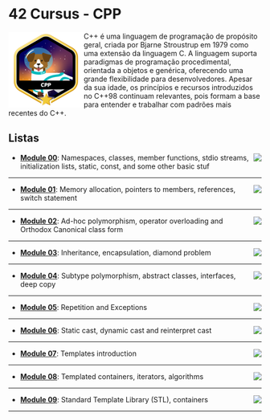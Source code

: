 # 42 Cursus - CPP

<img src="./assets/cppm.png" alt="completion-with-bonus-badge" align="left">

C++ é uma linguagem de programação de propósito geral, criada por Bjarne Stroustrup em 1979 como uma extensão da linguagem C. A linguagem suporta paradigmas de programação procedimental, orientada a objetos e genérica, oferecendo uma grande flexibilidade para desenvolvedores. Apesar da sua idade, os princípios e recursos introduzidos no C++98 continuam relevantes, pois formam a base para entender e trabalhar com padrões mais recentes do C++.

## Listas

- [**Module 00**](./modules/00): <img src="https://img.shields.io/badge/GRADE-100%2F100-success?logo=42&logoColor=fff" align="right"/>
	Namespaces, classes, member functions, stdio streams,
initialization lists, static, const, and some other basic stuf

---

- [**Module 01**](./modules/01): <img src="https://img.shields.io/badge/GRADE-100%2F100-success?logo=42&logoColor=fff" align="right"/>
	Memory allocation, pointers to members, references, switch statement

---

- [**Module 02**](./modules/02): <img src="https://img.shields.io/badge/GRADE-100%2F100-success?logo=42&logoColor=fff" align="right"/>
	Ad-hoc polymorphism, operator overloading and Orthodox Canonical class form

---

- [**Module 03**](./modules/03): <img src="https://img.shields.io/badge/GRADE-100%2F100-success?logo=42&logoColor=fff" align="right"/>
	Inheritance, encapsulation, diamond problem

---

- [**Module 04**](./modules/04): <img src="https://img.shields.io/badge/GRADE-100%2F100-success?logo=42&logoColor=fff" align="right"/>
	Subtype polymorphism, abstract classes, interfaces, deep copy

---

- [**Module 05**](./modules/05): <img src="https://img.shields.io/badge/GRADE-100%2F100-success?logo=42&logoColor=fff" align="right"/>
	Repetition and Exceptions

---

- [**Module 06**](./modules/06): <img src="https://img.shields.io/badge/GRADE-100%2F100-success?logo=42&logoColor=fff" align="right"/>
	Static cast, dynamic cast and reinterpret cast

---

- [**Module 07**](./modules/07): <img src="https://img.shields.io/badge/GRADE-100%2F100-success?logo=42&logoColor=fff" align="right"/>
	Templates introduction

---

- [**Module 08**](./modules/08): <img src="https://img.shields.io/badge/GRADE-100%2F100-success?logo=42&logoColor=fff" align="right"/>
	Templated containers, iterators, algorithms

---

- [**Module 09**](./modules/09): <img src="https://img.shields.io/badge/GRADE-100%2F100-success?logo=42&logoColor=fff" align="right"/>
	Standard Template Library (STL), containers

---